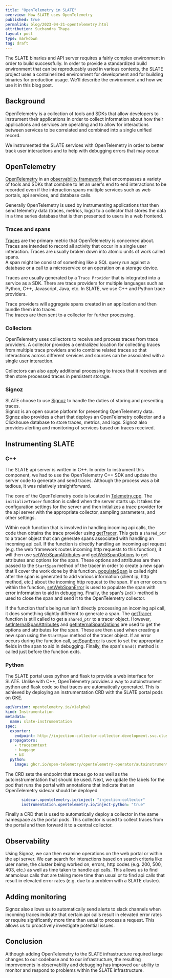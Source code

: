 ```yaml
---
title: "OpenTelemetry in SLATE"
overview: How SLATE uses OpenTelemetry
published: true
permalink: blog/2023-04-21-opentelemetry.html
attribution: Suchandra Thapa
layout: post
type: markdown
tag: draft
---
```


The SLATE binaries and API server requires a fairly complex environment in order
to build successfully.  In order to provide a standardized build environment that 
can be reproducably used in various contexts, the SLATE project uses a 
containerized environment for development and for building binaries for production 
usage. We'll describe the environment and how we use it in this blog post.

<!--end_excerpt-->

## Background

OpenTelemetry is a collection of tools and SDKs that allow developers to 
instrument their applications in order to collect information about 
how their applications and services are operating and to allow for 
interactions between services to be correlated and combined into a single 
unified record.

We instrumented the SLATE services with OpenTelemetry in order to better 
track user interactions and to help with debugging errors that may occur.

## OpenTelemetry

[OpenTelemetry](https://opentelemetry.io/) in an 
[observability framework](https://opentelemetry.io/docs/concepts/observability-primer/#what-is-observability) 
that encompasses a variety of tools and SDKs that combine to let 
an user's end to end interactions to be recorded even if the interaction spans
multiple services such as web portals, api services, and database calls. 

Generally OpenTelemetry is used by instrumenting applications that then send
telemetry data (traces, metrics, logs) to a collector that stores the data in a 
time series database that is then presented to users in a web frontend.  

### Traces and spans

[Traces](https://opentelemetry.io/docs/concepts/signals/traces/) are the primary metric that 
OpenTelemetry is concerned about.  Traces are intended to record all activity that occur in a single
user interaction.  Traces are usually broken down into atomic units of work called spans.  
A span might be consist of something like a SQL query run against a database or a call to a
microservice or an operation on a storage device.  

Traces are usually generated by a `Trace Provider` that is integrated into a service as a SDK.  There
are trace providers for multiple languages such as Python, C++, Javascript, Java, etc.  In SLATE,
we use  C++ and Python trace providers.  

Trace providers will aggregate spans created in an application and then bundle them into traces.  
The traces are then sent to a collector for further processing.

### Collectors

OpenTelemetry uses collectors to receive and process traces from trace providers.  A
collector provides a centralized location for collecting traces from multiple trace providers and
to combine related traces so that interactions across different services and sources can be associated 
with a single user interaction.  

Collectors can also apply additional processing to traces that it receives and then store processed traces 
in persistent storage. 


### Signoz

SLATE choose to use [Signoz](https://signoz.io/) to handle the duties of storing and presenting traces.  
Signoz is an open source platform for presenting OpenTelemetry data.  Signoz also provides a chart that deploys 
an OpenTelemetry collector and a Clickhouse database to store traces, metrics, and logs.  Signoz also provides
alerting and monitoring of services based on traces received.

## Instrumenting SLATE

### C++

The SLATE api server is written in C++.  In order to instrument this component, we had to use the 
OpenTelemetry C++ SDK and update the server code to generate and send traces.  Although the process 
was a bit tedious, it was relatively straightforward.

The core of the OpenTelemetry code is located in [Telemetry.cpp](https://github.com/slateci/slate-client-server/blob/master/src/Telemetry.cpp).
The `initializeTracer` function is called when the server starts up.  It takes the configuration
settings for the server and then intializes a trace provider for the api server 
with the appropriate collector, sampling parameters, and other settings.

Within each function that is involved in handling incoming api calls, the code then obtains the
trace provider using [getTracer]().  This gets a `shared_ptr` to a tracer object that can generate
spans associated with handling an incoming api call.  If the function is directly handling an incoming
api request (e.g. the web framework routes incoming http requests to this function), it will then
use [setWebSpanAttributes]() and [getWebSpanOptions]() to get attributes and options for the span.
These options and attributes are then passed to the `StartSpan` method of the tracer in order to
create a new span that'll cover the work done by this function. [populateSpan]() is called right after the 
span is generated to add various information (client ip, http method, etc.) about the incoming http 
request to the span. If an error occurs within the function, 
[setWebSpanError]() is used to populate the span with error information to aid in debugging.  Finally, 
the span's `End()` method is used to close the span and send it to the OpenTelemetry collector.

If the function that's being run isn't directly processing an incoming api call, it does something slightly
different to generate a span. The [getTracer]() function is still called to get a `shared_ptr` to
a tracer object.  However, [setInternalSpanAttributes]() and [getInternalSpanOptions]() are used
to get the options and attributes for the span.  These are then used when creating a new span using
the `StartSpan` method of the tracer object. If an error occurs during the function call, 
[setSpanError]() is used to set the appropriate fields in the span to aid in debugging.  Finally,
the span's `End()` method is called just before the function exits.

### Python

The SLATE portal uses python and flask to provide a web interface for SLATE.  Unlike with C++, OpenTelemetry
provides a way to autoinstrument python and flask code so that traces are automatically generated.  This is achieved
by deploying an instrumentation CRD with the SLATE portal pods on GKE.  

```yaml
apiVersion: opentelemetry.io/v1alpha1
kind: Instrumentation
metadata:
  name: slate-instrumentation
spec:
  exporter:
    endpoint: http://injection-collector-collector.development.svc.cluster.local:4318
  propagators:
    - tracecontext
    - baggage
    - b3
  python:
    image: ghcr.io/open-telemetry/opentelemetry-operator/autoinstrumentation-python:latest

```

The CRD sets the endpoint that traces go to  as well as the autoinstrumentation that should be used.  Next,
we update the labels for the pod that runs the portal with annotations that indicate that an OpenTelemetry
sidecar should be deployed

```yaml
       sidecar.opentelemetry.io/inject: "injection-collector"
       instrumentation.opentelemetry.io/inject-python: "true"
```

Finally a CRD that is used to automatically deploy a collector in the same namespace as the portal pods.
This collector is used to collect traces from the portal and then forward it to a central collector.


## Observability

Using Signoz, we can then examine operations on the web portal or within the api server.  We 
can search for interactions based on search criteria like user name, the cluster being worked on,
errors, http codes (e.g. 200, 500, 403, etc.) as well as time taken to handle api calls.  This 
allows us to find anamolous calls that are taking more time than usual or to find api calls that result
in elevated error rates (e.g. due to a problem with a SLATE cluster). 

## Adding monitoring

Signoz also allows us to automatically send alerts to slack channels when incoming traces indicate that
certain api calls result in elevated error rates or require significantly more time than usual to
process a request.  This allows us to proactively investigate potential issues.


##  Conclusion

Although adding OpenTelemetry to the SLATE infrastructure required large changes to our codebase and to 
our infrastructure, the resulting improvements in observability and debugging has improved our ability 
to monitor and respond to problems within the SLATE infrastructure.




